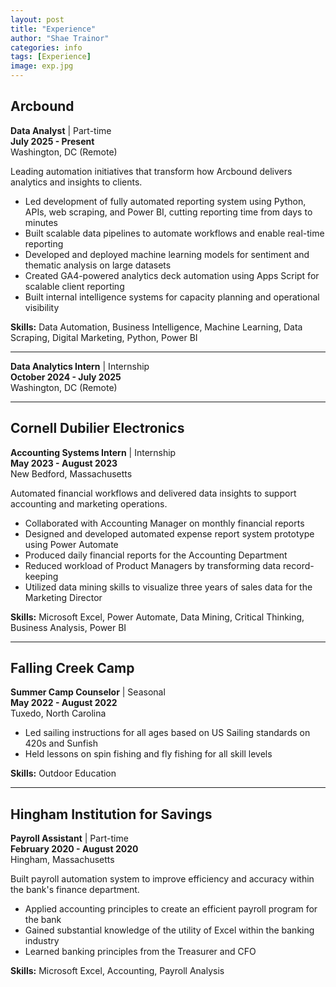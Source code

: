 ```yaml
---
layout: post
title: "Experience"
author: "Shae Trainor"
categories: info
tags: [Experience]
image: exp.jpg
---
```


## Arcbound
**Data Analyst** | Part-time  
**July 2025 - Present**  
Washington, DC (Remote)

Leading automation initiatives that transform how Arcbound delivers analytics and insights to clients.

- Led development of fully automated reporting system using Python, APIs, web scraping, and Power BI, cutting reporting time from days to minutes
- Built scalable data pipelines to automate workflows and enable real-time reporting
- Developed and deployed machine learning models for sentiment and thematic analysis on large datasets
- Created GA4-powered analytics deck automation using Apps Script for scalable client reporting
- Built internal intelligence systems for capacity planning and operational visibility

**Skills:** Data Automation, Business Intelligence, Machine Learning, Data Scraping, Digital Marketing, Python, Power BI

---

**Data Analytics Intern** | Internship  
**October 2024 - July 2025**  
Washington, DC (Remote)

---

## Cornell Dubilier Electronics
**Accounting Systems Intern** | Internship  
**May 2023 - August 2023**  
New Bedford, Massachusetts

Automated financial workflows and delivered data insights to support accounting and marketing operations.

- Collaborated with Accounting Manager on monthly financial reports
- Designed and developed automated expense report system prototype using Power Automate
- Produced daily financial reports for the Accounting Department
- Reduced workload of Product Managers by transforming data record-keeping
- Utilized data mining skills to visualize three years of sales data for the Marketing Director

**Skills:** Microsoft Excel, Power Automate, Data Mining, Critical Thinking, Business Analysis, Power BI

---

## Falling Creek Camp
**Summer Camp Counselor** | Seasonal  
**May 2022 - August 2022**  
Tuxedo, North Carolina

- Led sailing instructions for all ages based on US Sailing standards on 420s and Sunfish
- Held lessons on spin fishing and fly fishing for all skill levels

**Skills:** Outdoor Education

---

## Hingham Institution for Savings
**Payroll Assistant** | Part-time  
**February 2020 - August 2020**  
Hingham, Massachusetts

Built payroll automation system to improve efficiency and accuracy within the bank's finance department.

- Applied accounting principles to create an efficient payroll program for the bank
- Gained substantial knowledge of the utility of Excel within the banking industry
- Learned banking principles from the Treasurer and CFO

**Skills:** Microsoft Excel, Accounting, Payroll Analysis

